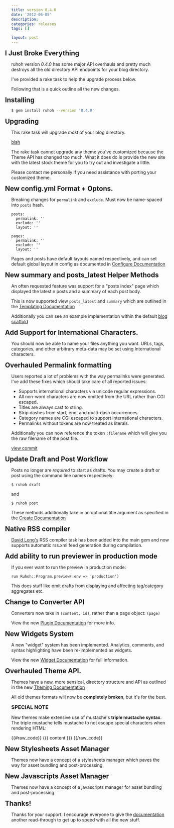 ```yaml
---
title: version 0.4.0
date: '2012-06-05'
description:
categories: releases
tags: []

layout: post
---
```


<style type="text/css">
  h2, h3 {
    margin:10px 0;
  }
  h2 {margin-left:-20px}
</style>

## I Just Broke Everything

ruhoh version *0.4.0* has some major API overhauls and pretty much
destroys all the old directory API endpoints for your blog directory.

I've provided a rake task to help the upgrade process below.

Following that is a quick outline all the new changes.

## Installing

```` bash
$ gem install ruhoh --version '0.4.0'
````

## Upgrading

This rake task will upgrade _most_ of your blog directory.

[blah](/meep)

The rake task cannot upgrade any theme you've customized because the Theme API has changed too much.
What it does do is provide the new site with the latest stock theme for you to try out and investigate a little.

Please contact me personally if you need assistance with porting your customized theme.



## New config.yml Format + Optons.

Breaking changes for `permalink` and `exclude`. Must now be name-spaced into `posts` hash.

    posts:
      permalink: ''
      exclude: ''
      layout: ''
  
    pages:
      permalink: ''
      exclude: ''
      layout: ''
    
Pages and posts have default layouts named respectively, and can set default global layout in config
as documented in [Configure Documentation](/usage/configure)

## New summary and posts_latest Helper Methods

An often requested feature was support for a "posts index" page which
displayed the latest n posts and a summary of each post body.

This is now supported view `posts_latest` and `summary` which are outlined in the [Templating Documentation](/usage/templating)

Additionally you can see an example implementation within the default [blog scaffold](https://github.com/ruhoh/blog/blob/1.0/pages/index.html#L16-26)

## Add Support for International Characters.

You should now be able to name your files anything you want.
URLs, tags, categories, and other arbitrary meta-data may be set using International characters.

## Overhauled Permalink formatting

Users reported a lot of problems with the way permalinks were generated. 
I've add these fixes which should take care of all reported issues:

- Supports international characters via unicode regular expressions.
- All non-word characters are now omitted from the URL rather than CGI escaped.
- Titles are always cast to string.
- Strip dashes from start, end, and multi-dash occurrences.
- Category names are CGI escaped to support international characters.
- Permalinks without tokens are now treated as literals.

Additionally you can now reference the token `:filename` which will give you the raw filename of the post file.

[view commit](https://github.com/ruhoh/ruhoh.rb/commit/75a8a1e495558579bb033f572819f841955fe5af)

## Update Draft and Post Workflow

Posts no longer are _required_ to start as drafts.
You may create a draft or post using the command line names respectively:

    $ ruhoh draft

and

    $ ruhoh post
    
These methods additionally take in an optional title argument as specified
in the [Create Documentation](/usage/create)

## Native RSS compiler

[David Long's](http://www.davejlong.com/) RSS compiler task has been added into the main gem and now supports
automatic rss.xml feed generation during compilation.

## Add ability to run previewer in production mode

If you ever want to run the preview in production mode:

    run Ruhoh::Program.preview(:env => 'production')
    
This does stuff like omit drafts from displaying and affecting tag/category aggregates etc.

    
## Change to Converter API

Converters now take in `(content, id)`, rather than a page object: `(page)`

View the new [Plugin Documentation](/usage/plugins/) for more info.


## New Widgets System

A new "widget" system has been implemented. Analytics, comments, and syntax highlighting
have been re-implemented as widgets.

View the new [Widget Documentation](/usage/widgets/) for full information.

## Overhauled Theme API.

Themes have a new, more sensical, directory structure and API as outlined in the new 
[Theming Documentation](/usage/documentation)

All old themes formats will now be **completely broken**, but it's for the best.

### SPECIAL NOTE

New themes make extensive use of mustache's **triple mustache syntax**. The triple mustache 
tells mustache to not escape special characters when rendering HTML:

{{#raw_code}}
  {{{ content }}}
{{/raw_code}}
    
## New Stylesheets Asset Manager

Themes now have a concept of a stylesheets manager which paves the way for asset bundling and post-processing.

## New Javascripts Asset Manager

Themes now have a concept of a javascripts manager for asset bundling and post-processing.

## Thanks!

Thanks for your support. I encourage everyone to give the [documentation](/usage) 
another read-through to get up to speed with all the new stuff.

